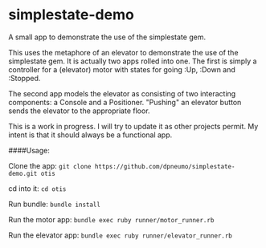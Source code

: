 # simplestate-demo
A small app to demonstrate the use of the simplestate gem.

This uses the metaphore of an elevator to demonstrate the use of the simplestate gem. It is actually two apps rolled into one. The first is simply a controller for a (elevator) motor with states for going :Up, :Down and :Stopped.

The second app models the elevator as consisting of two interacting components: a Console and a Positioner. "Pushing" an elevator button sends the elevator to the appropriate floor.


This is a work in progress. I will try to update it as other projects permit. My intent is that it should always be a functional app.

####Usage:

  Clone the app: ```git clone https://github.com/dpneumo/simplestate-demo.git otis```

  cd into it: ```cd otis```

  Run bundle: ```bundle install```

  Run the motor app: ```bundle exec ruby runner/motor_runner.rb```

  Run the elevator app: ```bundle exec ruby runner/elevator_runner.rb```
